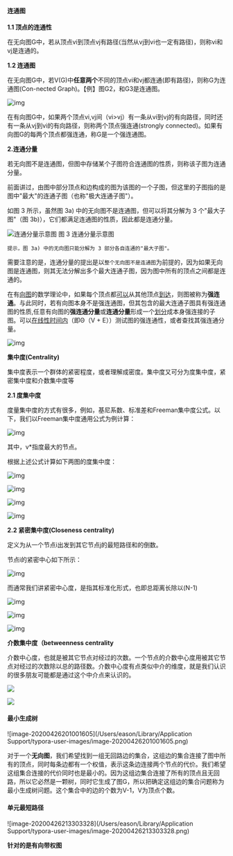 #### 连通图

**1.1 顶点的连通性**

在无向图G中，若从顶点vi到顶点vj有路径(当然从vj到vi也一定有路径)，则称vi和vj是连通的。

**1.2 连通图**

在无向图G中，若V(G)中**任意两个**不同的顶点vi和vj都连通(即有路径)，则称G为连通图(Con-nected Graph)。【例】图G2，和G3是连通图。

![img](https://pic3.zhimg.com/80/v2-81f793bc64d339a115bfcfd9caa72d72_hd.jpg)

在有向图G中，如果两个顶点vi,vj间（vi>vj）有一条从vi到vj的有向路径，同时还有一条从vj到vi的有向路径，则称两个顶点强连通(strongly connected)。如果有向图G的每两个顶点都强连通，称G是一个强连通图。

**2.连通分量**

若无向图不是连通图，但图中存储某个子图符合连通图的性质，则称该子图为连通分量。

前面讲过，由图中部分顶点和边构成的图为该图的一个子图，但这里的子图指的是图中"最大"的连通子图（也称"极大连通子图"）。

如图 3 所示，虽然图 3a) 中的无向图不是连通图，但可以将其分解为 3 个"最大子图"（图 3b)），它们都满足连通图的性质，因此都是连通分量。


![连通分量示意图](http://data.biancheng.net/uploads/allimg/190105/2-1Z1050933411G.gif)
                      														图 3 连通分量示意图

`提示，图 3a) 中的无向图只能分解为 3 部分各自连通的"最大子图"。`

需要注意的是，连通分量的提出是以`整个无向图不是连通图`为前提的，因为如果无向图是连通图，则其无法分解出多个最大连通子图，因为图中所有的顶点之间都是连通的。



在有[向图](https://link.zhihu.com/?target=https%3A//en.wikipedia.org/wiki/Directed_graph)的数学理论中，如果每个顶点都[可以](https://link.zhihu.com/?target=https%3A//en.wikipedia.org/wiki/Reachability)从其他顶点[到达](https://link.zhihu.com/?target=https%3A//en.wikipedia.org/wiki/Reachability)，则图被称为**强连通**。与此同时，若有向图本身不是强连通图，但其包含的最大连通子图具有强连通图的性质,任意有向图的**强连通分量**或**连通分量**形成一个[划分](https://link.zhihu.com/?target=https%3A//en.wikipedia.org/wiki/Partition_of_a_set)成本身强连接的子图。可以[在线性时间内](https://link.zhihu.com/?target=https%3A//en.wikipedia.org/wiki/Linear_time)（即Θ（V + E））测试图的强连通性，或者查找其强连通分量。

![img](https://pic1.zhimg.com/80/v2-03765039364c4af19f5f35b7c3433d4c_hd.jpg)



**集中度(**Centrality**)**

集中度表示一个群体的紧密程度，或者理解成密度。集中度又可分为度集中度，紧密集中度和介数集中度等

**2.1 度集中度**

度量集中度的方式有很多，例如，基尼系数、标准差和Freeman集中度公式。以下，我们以Freeman集中度通用公式为例计算：

![img](https://pic3.zhimg.com/80/v2-cd03323264b8ebefeee197bd4d6ce732_1440w.jpg)

其中，v*指度最大的节点。

根据上述公式计算如下两图的度集中度：

![img](https://pic4.zhimg.com/80/v2-58201be6ba4644e501cf80f65a09e92b_1440w.jpg)

![img](https://pic4.zhimg.com/80/v2-436a26cd1579d3cc7fb2f8e4f232b3fb_1440w.jpg)

![img](https://pic2.zhimg.com/80/v2-204b629ed309a5e4d9af88c003683451_1440w.jpg)

![img](https://pic1.zhimg.com/80/v2-8d9ae3f345fccfc73239b4779c6bc588_1440w.jpg)



**2.2 紧密集中度(Closeness centrality)**

定义为从一个节点i出发到其它节点j的最短路径和的倒数。

节点i的紧密中心如下所示：

![img](https://pic1.zhimg.com/80/v2-339abbdbf17b9fca43ede3727a1e85b4_1440w.jpg)

而通常我们讲紧密中心度，是指其标准化形式，也即总距离长除以(N-1)

![img](https://pic2.zhimg.com/80/v2-e2b34f9ebbd0492ad27fc9c32e00a63d_1440w.jpg)

![img](https://pic2.zhimg.com/80/v2-5b3038e0a4c77982bade1985b893e7fd_1440w.jpg)

![img](/Volumes/disk2/Basic-Algorithm/image/v2-00cbf598f71d75acf91cb3b1aad0600f_1440w.png)

**介数集中度（betweenness centrality**

介数中心度，也就是被其它节点对经过的次数。一个节点的介数中心度用被其它节点对经过的次数除以总的路径数。介数中心度有点类似中介的维度，就是我们认识的很多朋友可能都是通过这个中介点来认识的。

![](https://pic4.zhimg.com/80/v2-683b7b2ee4f8016935ac7155bbf838eb_1440w.jpg)

![](https://pic2.zhimg.com/80/v2-39fedbbed1488184ae73e9df424e6056_1440w.jpg)

#### 最小生成树

![image-20200426201001605](/Users/eason/Library/Application Support/typora-user-images/image-20200426201001605.png)

对于一个**无向图**，我们希望找到一组无回路边的集合，这组边的集合连接了图中所有的顶点，同时每条边都有一个权值，表示这条边连接两个节点的代价。我们希望这组集合连接的代价同时也是最小的。因为这组边集合连接了所有的顶点且无回路，所以它必然是一颗树，同时它生成了图G，所以把确定这组边的集合问题称为最小生成树问题。这个集合中的边的个数为V-1，V为顶点个数。



#### 单元最短路径

![image-20200426213303328](/Users/eason/Library/Application Support/typora-user-images/image-20200426213303328.png)

**针对的是有向带权图**

